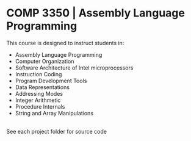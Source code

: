 <h1>COMP 3350 | Assembly Language Programming</h1>
This course is designed to instruct students in:
<ul>
  <li>Assembly Language Programming</li>
  <li>Computer Organization</li>
  <li>Software Architecture of Intel microprocessors</li>
  <li>Instruction Coding</li>
  <li>Program Development Tools</li>
  <li>Data Representations</li>
  <li>Addressing Modes</li>
  <li>Integer Arithmetic</li>
  <li>Procedure Internals</li>
  <li>String and Array Manipulations</li>
</ul><br>
See each project folder for source code
